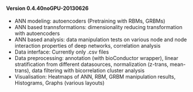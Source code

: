 #### Version 0.4.40noGPU-20130626 ####
* ANN modeling: autoencoders (Pretraining with RBMs, GRBMs)
* ANN based trannsformations: dimensionality reducing transformation with autoencoders
* ANN based analysis: data manipulation tests on various node and node interaction properties of deep networks, correlation analysis
* Data interface: Currently only .csv files
* Data preprocessing: annotation (with bioConductor wrapper), linear stratification from different datasources, normalization (z-trans, mean-trans), data filtering with bicorrelation cluster analysis
* Visualisation: Heatmaps of ANN, RBM, GRBM manipulation results, Histograms, Graphs (various layouts)
